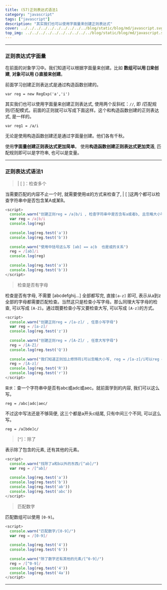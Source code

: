 ```yaml
---
title: (57)正则表达式语法1
category: "javascript"
tags: ["javascript"]
description: "其实我们也可以使用字面量来创建正则表达式"
cover: ../../../../../../../../../../blog/static/blog/md/javascript.svg
top_img: ../../../../../../../../../../blog/static/blog/md/javascript.svg
---
```


***

### 正则表达式字面量


在前面的对象学习中。我们知道可以根据字面量来创建。比如 **数组可以用 []来创建**,  **对象可以用 {}直接来创建**。

前面学习创建正则表达式是通过构造函数创建的。

    var reg = new RegExp('a','i')

其实我们也可以使用字面量来创建正则表达式, 使用两个反斜杠：`//`, 即 \/匹配规则\/匹配模式。前面的正则就可以写成下面这样。这个和构造函数创建的正则表达式, 是一样的。

    var reg1 = /a/i


无论是使用构造函数创建还是通过字面量创建。他们各有千秋。

使用**字面量创建正则表达式更加简单**。
使用**构造函数创建正则表达式更加灵活**, 匹配规则即可以是字符串, 也可以是变量。

***

### 正则表达式语法1

> | [ ]：检查多个

当需要匹配的内容不止一个时, 就需要使用`或`的方式来检查了, | [ ]这两个都可以检查字符串中是否包含某A或某B。

```js js
<script>
  console.warn("创建正则reg = /a|b/i , 检查字符串中是否含有a或者b, 且忽略大小写")
  var reg = /a|b/i
  console.log(reg)
  
  console.log(reg.test('a'))
  console.log(reg.test('b'))
  
  console.warn("使用中括号这么写 [ab] == a|b  也是或的关系")
  reg = /[ab]/i
  console.log(reg)
  
  console.log(reg.test('a'))
  console.log(reg.test('b'))
</script>
```



> 检查是否有字母

检查是否有字母, 不需要 [abcdefghij...] 全部都写完, 直接`[a-z]` 即可, 表示从a到z全部的字母都需要匹配检查。当然这只是检查小写字母。那么同理大写字母的检查, 可以写成 `[A-Z]`。通过既要检查小写又要检查大写, 可以写成 `[A-z]`的方式。

```js js
<script>
  console.warn("创建正则reg = /[a-z]/ , 任意小写字母")
  var reg = /[a-z]/
  console.log(reg.test('z'))
  
  console.warn("创建正则reg = /[A-Z]/ , 任意大写字母")
  reg = /[A-Z]/
  console.log(reg.test('Q'))
  
  console.warn("我们知道正则加上修饰符i可以忽略大小写, reg = /[a-z]/i可以reg = /[A-Z]/i也可以, 但还有更简单的写法, reg = /[A-z]/大写A小写z, 表示表示所有的字母, 包括大小写。")
  reg = /[A-z]/
  console.log(reg.test('R'))
  console.log(reg.test('r'))
</script>
```


`需求`：查一个字符串中是否有abc或adc或aec。就前面学到的内容, 我们可以这么写。


    reg = /abc|adc|aec/


不过这中写法还是不够简便, 这三个都是a开头c结尾, 只有中间三个不同, 可以这么写。


    reg = /a[bde]c/



> [^]：除了

表示除了包含的元素, 还有其他的元素。

```js js
<script>
  console.warn("找除了a和b以外的东西/[^ab]/")
  var reg = /[^ab]/
  
  console.log(reg.test('a'))
  console.log(reg.test('b'))
  console.log(reg.test('ab'))
  console.log(reg.test('abc'))
</script>
```



> 匹配数字

匹配数组可以使用 `[0-9]`。

```js js
<script>
  console.warn("匹配数字/[0-9]/")
  var reg = /[0-9]/
  
  console.log(reg.test('4'))
  console.log(reg.test('6'))
  
  console.warn("除了数字还有其他的元素/[^0-9]/")
  reg = /[^0-9]/
  console.log(reg.test('4'))
  console.log(reg.test('4a'))
</script>
```



***